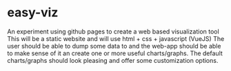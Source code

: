 # easy-viz
An experiment using github pages to create a web based visualization tool
This will be a static website and will use html + css + javascript (VueJS)
The user should be able to dump some data to and the web-app should be able to make sense of it an create one or more useful charts/graphs. The default charts/graphs should look pleasing and offer some customization options.
